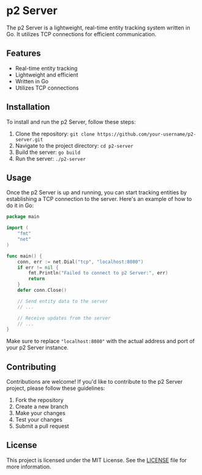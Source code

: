 # p2 Server

The p2 Server is a lightweight, real-time entity tracking system written in Go. It utilizes TCP connections for efficient communication.

## Features

- Real-time entity tracking
- Lightweight and efficient
- Written in Go
- Utilizes TCP connections

## Installation

To install and run the p2 Server, follow these steps:

1. Clone the repository: `git clone https://github.com/your-username/p2-server.git`
2. Navigate to the project directory: `cd p2-server`
3. Build the server: `go build`
4. Run the server: `./p2-server`

## Usage

Once the p2 Server is up and running, you can start tracking entities by establishing a TCP connection to the server. Here's an example of how to do it in Go:

```go
package main

import (
    "fmt"
    "net"
)

func main() {
    conn, err := net.Dial("tcp", "localhost:8080")
    if err != nil {
        fmt.Println("Failed to connect to p2 Server:", err)
        return
    }
    defer conn.Close()

    // Send entity data to the server
    // ...

    // Receive updates from the server
    // ...
}
```

Make sure to replace `"localhost:8080"` with the actual address and port of your p2 Server instance.

## Contributing

Contributions are welcome! If you'd like to contribute to the p2 Server project, please follow these guidelines:

1. Fork the repository
2. Create a new branch
3. Make your changes
4. Test your changes
5. Submit a pull request

## License

This project is licensed under the MIT License. See the [LICENSE](LICENSE) file for more information.
